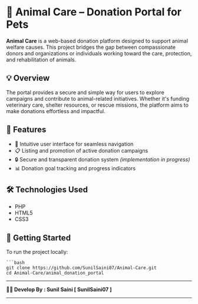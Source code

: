 # 🐾 Animal Care – Donation Portal for Pets

**Animal Care** is a web-based donation platform designed to support animal welfare causes. This project bridges the gap between compassionate donors and organizations or individuals working toward the care, protection, and rehabilitation of animals.

## 💡 Overview
The portal provides a secure and simple way for users to explore campaigns and contribute to animal-related initiatives. Whether it's funding veterinary care, shelter resources, or rescue missions, the platform aims to make donations effortless and impactful.

## 🌟 Features
- 🧭 Intuitive user interface for seamless navigation
- 📋 Listing and promotion of active donation campaigns
- 🔒 Secure and transparent donation system *(implementation in progress)*
- 📊 Donation goal tracking and progress indicators

## 🛠️ Technologies Used
- PHP
- HTML5
- CSS3

## 🚀 Getting Started

To run the project locally:

    ```bash
    git clone https://github.com/SunilSaini07/Animal-Care.git
    cd Animal-Care/animal_donation_portal

---

**🧑‍💼 Develop By : Sunil Saini [ SunilSaini07 ]**


---


